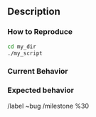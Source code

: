 ## Description




### How to Reproduce
<!-- Instructions on how to reliably reproduce the bug - Required -->

```bash
cd my_dir
./my_script
```


### Current Behavior
<!-- Required -->




### Expected behavior
<!-- Required -->




<!-- Please do not edit anything below this comment -->
/label ~bug
/milestone %30
